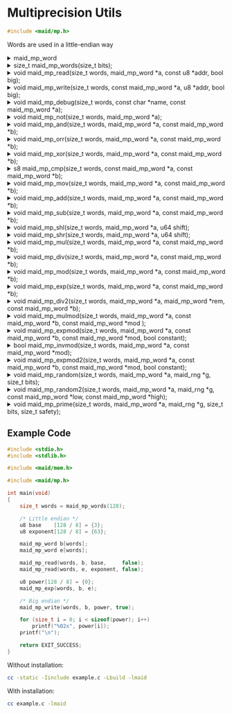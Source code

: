 <!---
 *  This file is part of libmaid
 *
 *  Libmaid is free software; you can redistribute it and/or
 *  modify it under the terms of the GNU Lesser General Public
 *  License as published by the Free Software Foundation; either
 *  version 2.1 of the License, or (at your option) any later version.
 *
 *  Libmaid is distributed in the hope that it will be useful,
 *  but WITHOUT ANY WARRANTY; without even the implied warranty of
 *  MERCHANTABILITY or FITNESS FOR A PARTICULAR PURPOSE.
 *  See the GNU Lesser General Public License for more details.
 *
 *  You should have received a copy of the GNU Lesser General Public
 *  License along with libmaid; if not, see <https://www.gnu.org/licenses/>.
--->

# Multiprecision Utils

```c
#include <maid/mp.h>
```

Words are used in a little-endian way

<details>
<summary>maid_mp_word</summary>
Type that contains a word: u64 on systems with 128-bits integer support,
otherwise u32
</details>

<details>
<summary>size_t maid_mp_words(size_t bits);</summary>
Returns minimal amount of words for a quantity of bits

### Parameters
| name | description    |
|------|----------------|
| bits | Amount of bits |

### Return value
| case   | description     |
|--------|-----------------|
| Always | Amount of words |

</details>

<details>
<summary>void maid_mp_read(size_t words, maid_mp_word *a,
                           const u8 *addr, bool big);</summary>
Reads a biginteger from memory

### Parameters
| name  | description         |
|-------|---------------------|
| words | Amount of words     |
| a     | Destination         |
| addr  | Memory to read      |
| big   | Little/Big endian   |

</details>

<details>
<summary>void maid_mp_write(size_t words, const maid_mp_word *a,
                            u8 *addr, bool big);</summary>
Writes a biginteger to memory

### Parameters
| name  | description          |
|-------|----------------------|
| words | Amount of words      |
| a     | Source (NULL = 0)    |
| addr  | Memory to be written |
| big   | Little/Big endian    |

</details>

<details>
<summary>void maid_mp_debug(size_t words, const char *name,
                            const maid_mp_word *a);</summary>
Prints a biginteger

### Parameters
| name  | description                |
|-------|----------------------------|
| words | Amount of words            |
| name  | Name to print              |
| a     | Number to print (NULL = 0) |

</details>

<details>
<summary>void maid_mp_not(size_t words, maid_mp_word *a);</summary>
Binary NOTs a biginteger

### Parameters
| name  | description        |
|-------|--------------------|
| words | Amount of words    |
| a     | Destination        |

</details>

<details>
<summary>void maid_mp_and(size_t words, maid_mp_word *a,
                          const maid_mp_word *b);</summary>
Binary ANDs a biginteger to another

### Parameters
| name  | description        |
|-------|--------------------|
| words | Amount of words    |
| a     | Destination        |
| b     | Source (NULL = -1) |

</details>

<details>
<summary>void maid_mp_orr(size_t words, maid_mp_word *a,
                          const maid_mp_word *b);</summary>
Binary ORs a biginteger to another

### Parameters
| name  | description       |
|-------|-------------------|
| words | Amount of words   |
| a     | Destination       |
| b     | Source (NULL = 0) |

</details>

<details>
<summary>void maid_mp_xor(size_t words, maid_mp_word *a,
                          const maid_mp_word *b);</summary>
Binary XORs a biginteger to another

### Parameters
| name  | description       |
|-------|-------------------|
| words | Amount of words   |
| a     | Destination       |
| b     | Source (NULL = 0) |

</details>

<details>
<summary>s8 maid_mp_cmp(size_t words, const maid_mp_word *a,
                        const maid_mp_word *b);</summary>
Compares two bigintegers

### Parameters
| name  | description         |
|-------|---------------------|
| words | Amount of words     |
| a     | Number 1 (NULL = 0) |
| b     | Number 2 (NULL = 0) |

### Return value
| case  | description |
|-------|-------------|
| a > b | -1          |
| a = b |  0          |
| a < b |  1          |

</details>

<details>
<summary>void maid_mp_mov(size_t words, maid_mp_word *a,
                          const maid_mp_word *b);</summary>
Sets a biginteger to another

### Parameters
| name  | description         |
|-------|---------------------|
| words | Amount of words     |
| a     | Destination         |
| b     | Source (NULL = 0)   |

</details>

<details>
<summary>void maid_mp_add(size_t words, maid_mp_word *a,
                          const maid_mp_word *b);</summary>
Adds a biginteger to another

### Parameters
| name  | description         |
|-------|---------------------|
| words | Amount of words     |
| a     | Augend -> Total     |
| b     | Addend (NULL = 0)   |

</details>

<details>
<summary>void maid_mp_sub(size_t words, maid_mp_word *a,
                          const maid_mp_word *b);</summary>
Subtracts a biginteger from another

### Parameters
| name  | description           |
|-------|-----------------------|
| words | Amount of words       |
| a     | Minuend -> Difference |
| b     | Subtrahend (NULL = 0) |

</details>

<details>
<summary>void maid_mp_shl(size_t words, maid_mp_word *a, u64 shift);</summary>
Shifts a biginteger left

### Parameters
| name  | description           |
|-------|-----------------------|
| words | Amount of words       |
| a     | Number to be shifted  |
| shift | Amount of shift       |

</details>

<details>
<summary>void maid_mp_shr(size_t words, maid_mp_word *a, u64 shift);</summary>
Shifts a biginteger right

### Parameters
| name  | description           |
|-------|-----------------------|
| words | Amount of words       |
| a     | Number to be shifted  |
| shift | Amount of shift       |

</details>

<details>
<summary>void maid_mp_mul(size_t words, maid_mp_word *a,
                          const maid_mp_word *b);</summary>
Multiplies a biginteger by another

### Parameters
| name  | description              |
|-------|--------------------------|
| words | Amount of words          |
| a     | Multiplicand -> Product  |
| b     | Multiplier (NULL = 1)    |

</details>

<details>
<summary>void maid_mp_div(size_t words, maid_mp_word *a,
                          const maid_mp_word *b);</summary>
Divides a biginteger by another

### Parameters
| name  | description                  |
|-------|------------------------------|
| words | Amount of words              |
| a     | Dividend -> Quotient         |
| b     | Divisor (NULL = 1)           |

</details>

<details>
<summary>void maid_mp_mod(size_t words, maid_mp_word *a,
                          const maid_mp_word *b);</summary>
Gets the remainder of a biginteger divided by another

### Parameters
| name  | description                  |
|-------|------------------------------|
| words | Amount of words              |
| a     | Dividend -> Remainder        |
| b     | Divisor (NULL = 1)           |

</details>

<details>
<summary>void maid_mp_exp(size_t words, maid_mp_word *a,
                          const maid_mp_word *b);</summary>
Raises a big integer to the power of another

### Parameters
| name  | description                  |
|-------|------------------------------|
| words | Amount of words              |
| a     | Base -> Power                |
| b     | Exponent (NULL = 1)          |

</details>

<details>
<summary>void maid_mp_div2(size_t words, maid_mp_word *a,
                           maid_mp_word *rem, const maid_mp_word *b);</summary>
Divides a biginteger by another, and returns the remainder

### Parameters
| name  | description                  |
|-------|------------------------------|
| words | Amount of words              |
| a     | Dividend -> Quotient         |
| rem   | Remainder                    |
| b     | Divisor (NULL = 1)           |

</details>

<details>
<summary>void maid_mp_mulmod(size_t words, maid_mp_word *a,
                             const maid_mp_word *b, const maid_mp_word *mod
                            );</summary>
Modular multiplies a biginteger by another

### Parameters
| name  | description                   |
|-------|-------------------------------|
| words | Amount of words               |
| a     | Multiplicand -> Product       |
| b     | Multiplier (NULL = 1)         |
| mod   | Modulo divisor                |

</details>

<details>
<summary>void maid_mp_expmod(size_t words, maid_mp_word *a,
                             const maid_mp_word *b, const maid_mp_word *mod,
                             bool constant);</summary>
Raises a big integer to the modular power of another

### Parameters
| name     | description                     |
|----------|---------------------------------|
| words    | Amount of words                 |
| a        | Base -> Power                   |
| b        | Exponent (NULL = 1)             |
| mod      | Modulo divisor                  |
| constant | Constant time for all exponents |

</details>

<details>
<summary>bool maid_mp_invmod(size_t words, maid_mp_word *a,
                             const maid_mp_word *mod);</summary>
Modular multiplicative inverse of a biginteger

### Parameters
| name  | description                   |
|-------|-------------------------------|
| words | Amount of words               |
| a     | Number                        |
| mod   | Modulo divisor                |

### Return value
| case           | description |
|----------------|-------------|
| Exists         | true        |
| Doesn't exist  | false       |

</details>

<details>
<summary>void maid_mp_expmod2(size_t words, maid_mp_word *a,
                              const maid_mp_word *b, const maid_mp_word *mod,
                              bool constant);</summary>
Raises a big integer to the modular power of another (using Montgomery method)

### Parameters
| name     | description                     |
|----------|---------------------------------|
| words    | Amount of words                 |
| a        | Base -> Power                   |
| b        | Exponent (NULL = 1)             |
| mod      | Odd modulo divisor              |
| constant | Constant time for all exponents |

</details>

<details>
<summary>void maid_mp_random(size_t words, maid_mp_word *a,
                             maid_rng *g, size_t bits);</summary>
Generates a random number with a certain amount of bits

### Parameters
| name     | description             |
|----------|-------------------------|
| words    | Amount of words         |
| a        | Output                  |
| g        | Random number generator |
| bits     | Amount of bits          |

</details>

<details>
<summary>void maid_mp_random2(size_t words, maid_mp_word *a, maid_rng *g,
                              const maid_mp_word *low,
                              const maid_mp_word *high);</summary>
Generates a random number within a certain range

### Parameters
| name     | description                  |
|----------|------------------------------|
| words    | Amount of words              |
| a        | Output                       |
| g        | Random number generator      |
| low      | Range low limit (including)  |
| high     | Range high limit (excluding) |

</details>

<details>
<summary>void maid_mp_prime(size_t words, maid_mp_word *a, maid_rng *g,
                            size_t bits, size_t safety); </summary>
Generates a strong probable prime with a certain amount of bits

### Parameters
| name     | description                      |
|----------|----------------------------------|
| words    | Amount of words                  |
| a        | Output                           |
| g        | Random number generator          |
| bits     | Amount of bits                   |
| safety   | 1 / 2^safety chance of non-prime |

</details>

## Example Code

```c
#include <stdio.h>
#include <stdlib.h>

#include <maid/mem.h>

#include <maid/mp.h>

int main(void)
{
    size_t words = maid_mp_words(128);

    /* Little endian */
    u8 base    [128 / 8] = {3};
    u8 exponent[128 / 8] = {63};

    maid_mp_word b[words];
    maid_mp_word e[words];

    maid_mp_read(words, b, base,     false);
    maid_mp_read(words, e, exponent, false);

    u8 power[128 / 8] = {0};
    maid_mp_exp(words, b, e);

    /* Big endian */
    maid_mp_write(words, b, power, true);

    for (size_t i = 0; i < sizeof(power); i++)
        printf("%02x", power[i]);
    printf("\n");

    return EXIT_SUCCESS;
}
```

Without installation:
```sh
cc -static -Iinclude example.c -Lbuild -lmaid
```

With installation:
```sh
cc example.c -lmaid
```
